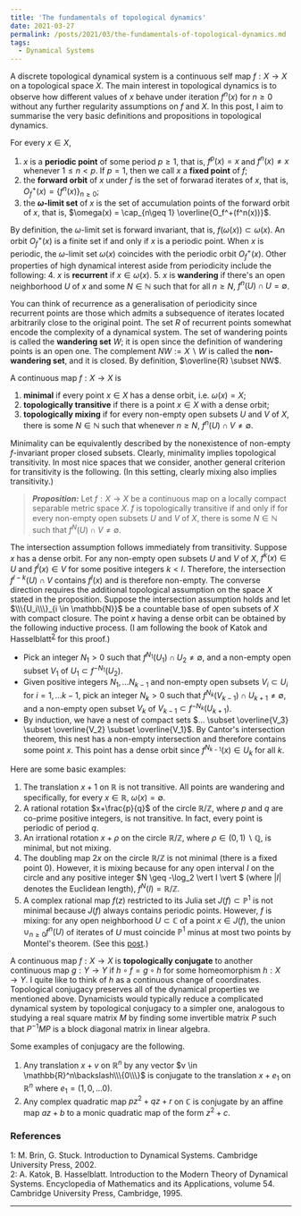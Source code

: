 ```yaml
---
title: 'The fundamentals of topological dynamics'
date: 2021-03-27
permalink: /posts/2021/03/the-fundamentals-of-topological-dynamics.md
tags:
  - Dynamical Systems
---
```


A discrete topological dynamical system is a continuous self map $f: X \to X$ on a topological space $X$. The main interest in topological dynamics is to observe how different values of $x$ behave under iteration $f^n(x)$ for $n\geq 0$ without any further regularity assumptions on $f$ and $X$. In this post, I aim to summarise the very basic definitions and propositions in topological dynamics.

For every $x\in X$,
1. $x$ is a **periodic point** of some period $p\geq 1$, that is, $f^p(x) = x$ and $f^n(x)\neq x$ whenever $1\leq n < p$. If $p=1$, then we call $x$ a **fixed point** of $f$;
2. the **forward orbit** of $x$ under $f$ is the set of forwarad iterates of $x$, that is, $O_f^+(x) = \{f^n(x)\}_{n\geq 0}$;
3. the **$\omega$-limit set** of $x$ is the set of accumulation points of the forward orbit of $x$, that is, $\omega(x) = \cap_{n\geq 1} \overline{O_f^+(f^n(x))}$.

By definition, the $\omega$-limit set is forward invariant, that is, $f(\omega(x)) \subset \omega(x)$. An orbit $O_f^+(x)$ is a finite set if and only if $x$ is a periodic point. When $x$ is periodic, the $\omega$-limit set $\omega(x)$ coincides with the periodic orbit $O_f^+(x)$. Other properties of high dynamical interest aside from periodicity include the following:
4. $x$ is **recurrent** if $x \in \omega(x)$.
5. $x$ is **wandering** if there's an open neighborhood $U$ of $x$ and some $N \in \mathbb{N}$ such that for all $n\geq N$, $f^n(U) \cap U = \emptyset$.

You can think of recurrence as a generalisation of periodicity since recurrent points are those which admits a subsequence of iterates located arbitrarily close to the original point. The set $R$ of recurrent points somewhat encode the complexity of a dynamical system. The set of wandering points is called the **wandering set** $W$; it is open since the definition of wandering points is an open one. The complement $NW:= X\backslash W$ is called the **non-wandering set**, and it is closed. By definition, $\overline{R} \subset NW$.

A continuous map $f: X \to X$ is
1. **minimal** if every point $x \in X$ has a dense orbit, i.e. $\omega(x) = X$;
2. **topologically transitive** if there is a point $x \in X$ with a dense orbit;
3. **topologically mixing** if for every non-empty open subsets $U$ and $V$ of $X$, there is some $N\in \mathbb{N}$ such that whenever $n\geq N$, $f^n(U) \cap V \neq \emptyset$.

Minimality can be equivalently described by the nonexistence of non-empty $f$-invariant proper closed subsets. Clearly, minimality implies topological transitivity. In most nice spaces that we consider, another general criterion for transitivity is the following. (In this setting, clearly mixing also implies transitivity.)

> **_Proposition:_** Let $f:X\to X$ be a continuous map on a locally compact separable metric space $X$. $f$ is topologically transitive if and only if for every non-empty open subsets $U$ and $V$ of $X$, there is some $N\in \mathbb{N}$ such that $f^N(U) \cap V \neq \emptyset$.

The intersection assumption follows immediately from transitivity. Suppose $x$ has a dense orbit. For any non-empty open subsets $U$ and $V$ of $X$, $f^k(x) \in U$ and $f^l(x) \in V$ for some positive integers $k<l$. Therefore, the intersection $f^{l-k}(U) \cap V$ contains $f^l(x)$ and is therefore non-empty. The converse direction requires the additional topological assumption on the space $X$ stated in the proposition. Suppose the intersection assumption holds and let $\\\{U_i\\\}_{i \in \mathbb{N}}$ be a countable base of open subsets of $X$ with compact closure. The point $x$ having a dense orbit can be obtained by the following inductive process. (I am following the book of Katok and Hasselblatt<sup>[2](#fn2)</sup> for this proof.)
* Pick an integer $N_1 > 0$ such that $f^{N_1}(U_1) \cap U_2 \neq \emptyset$, and a non-empty open subset $V_1$ of $U_1 \subset f^{-N_1}(U_2)$.
* Given positive integers $N_1, \ldots N_{k-1}$ and non-empty open subsets $V_i \subset U_i$ for $i=1,\ldots k-1$, pick an integer $N_{k}>0$ such that $f^{N_{k}}(V_{k-1}) \cap U_{k+1} \neq \emptyset$, and a non-empty open subset $V_{k}$ of $V_{k-1} \subset f^{-N_{k}}(U_{k+1})$.
* By induction, we have a nest of compact sets $... \subset \overline{V_3} \subset \overline{V_2} \subset \overline{V_1}$.
By Cantor's intersection theorem, this nest has a non-empty intersection and therefore contains some point $x$. This point has a dense orbit since $f^{N_{k-1}}(x) \in U_k$ for all $k$.

Here are some basic examples:
1. The translation $x+1$ on $\mathbb{R}$ is not transitive. All points are wandering and specifically, for every $x\in \mathbb{R}$, $\omega(x) = \emptyset$.
2. A rational rotation $x+\frac{p}{q}$ of the circle $\mathbb{R}/\mathbb{Z}$, where $p$ and $q$ are co-prime positive integers, is not transitive. In fact, every point is periodic of period $q$.
3. An irrational rotation $x+\rho$ on the circle $\mathbb{R}/\mathbb{Z}$, where $\rho \in (0,1)\backslash \mathbb{Q}$, is minimal, but not mixing.
4. The doubling map $2x$ on the circle $\mathbb{R}/\mathbb{Z}$ is not minimal (there is a fixed point $0$). However, it is mixing because for any open interval $I$ on the circle and any positive integer $N \geq -\log_2 \vert I \vert $ (where $\vert I \vert$ denotes the Euclidean length), $f^N(I) =  \mathbb{R}/\mathbb{Z}$.
5. A complex rational map $f(z)$ restricted to its Julia set $J(f) \subset \mathbb{P}^1$ is not minimal because $J(f)$ always contains periodic points. However, $f$ is mixing: for any open neighborhood $U \subset \mathbb{C}$ of a point $x \in J(f)$, the union $\cup_{n\geq 0} f^n(U)$ of iterates of $U$ must coincide $\mathbb{P}^1$ minus at most two points by Montel's theorem. (See this [post](/posts/2020/06/fatou_and_julia/).)

A continuous map $f: X\to X$ is **topologically conjugate** to another continuous map $g: Y\to Y$ if $h\circ f = g \circ h$ for some homeomorphism $h:X\to Y$. I quite like to think of $h$ as a continuous change of coordinates. Topological conjugacy preserves all of the dynamical properties we mentioned above. Dynamicists would typically reduce a complicated dynamical system by topological conjugacy to a simpler one, analogous to studying a real square matrix $M$ by finding some invertible matrix $P$ such that $P^{-1}M P$ is a block diagonal matrix in linear algebra.

Some examples of conjugacy are the following.
1. Any translation $x+v$ on $\mathbb{R}^n$ by any vector $v \in \mathbb{R}^n\backslash\\\{0\\\}$ is conjugate to the translation $x+e_1$ on $\mathbb{R}^n$ where $e_1=(1,0,\ldots 0)$.
2. Any complex quadratic map $pz^2+qz+r$ on $\mathbb{C}$ is conjugate by an affine map $az+b$ to a monic quadratic map of the form $z^2+c$.

### References

<a name="fn1">1</a>: M. Brin, G. Stuck. Introduction to Dynamical Systems. Cambridge University Press, 2002.  
<a name="fn2">2</a>: A. Katok, B. Hasselblatt. Introduction to the Modern Theory of Dynamical Systems. Encyclopedia of Mathematics and its Applications, volume 54. Cambridge University Press, Cambridge, 1995.  

------
